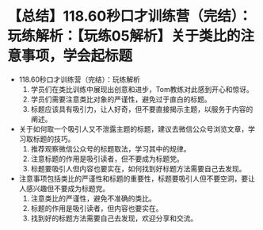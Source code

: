 # 【总结】118.60秒口才训练营（完结）：玩练解析：【玩练05解析】关于类比的注意事项，学会起标题

-   118.60秒口才训练营（完结）：玩练解析
    1.  学员们在类比训练中展现出创意和进步，Tom教练对此感到开心和惊讶。
    2.  学员们需要注意类比对象的严谨性，避免过于直白的标题。
    3.  标题应该具有吸引力，让人好奇，但不要直接揭示主题，以服务于内容的阐述。
-   关于如何取一个吸引人又不泄露主题的标题，建议去微信公众号浏览文章，学习取标题的技巧。
    1.  推荐观察微信公众号的标题取法，学习其中的规律。
    2.  注意标题的作用是吸引读者，但不要成为标题党。
    3.  标题要吸引人但内容也要实在，如何找到好标题方法需要自己去发现。
-   注意事项包括类比的严谨性和标题的重要性，标题要吸引人但不要空洞，要让人感兴趣但不要成为标题党。
    1.  注意类比的严谨性，避免不准确的类比。
    2.  标题的作用是吸引读者，但内容也要实在。
    3.  找到好的标题方法需要自己去发现，欢迎分享和交流。